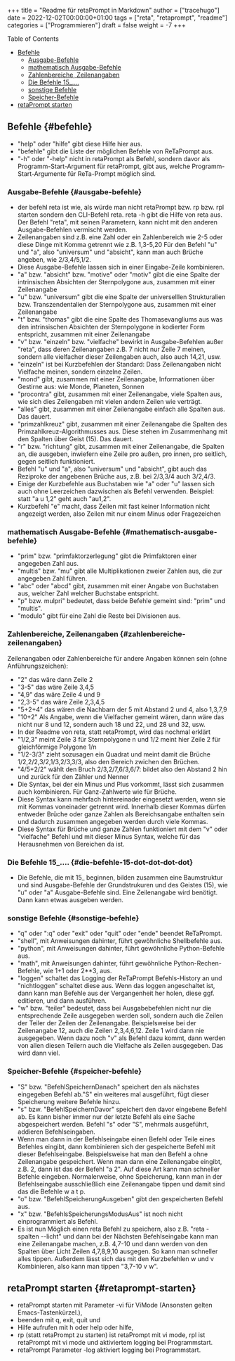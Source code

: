 +++
title = "Readme für retaPrompt in Markdown"
author = ["tracehugo"]
date = 2022-12-02T00:00:00+01:00
tags = ["reta", "retaprompt", "readme"]
categories = ["Programmieren"]
draft = false
weight = -7
+++

<div class="ox-hugo-toc toc">

<div class="heading">Table of Contents</div>

- [Befehle](#befehle)
    - [Ausgabe-Befehle](#ausgabe-befehle)
    - [mathematisch Ausgabe-Befehle](#mathematisch-ausgabe-befehle)
    - [Zahlenbereiche, Zeilenangaben](#zahlenbereiche-zeilenangaben)
    - [Die Befehle 15\_....](#die-befehle-15-dot-dot-dot-dot)
    - [sonstige Befehle](#sonstige-befehle)
    - [Speicher-Befehle](#speicher-befehle)
- [retaPrompt starten](#retaprompt-starten)

</div>
<!--endtoc-->


## Befehle {#befehle}

-   "help" oder "hilfe" gibt diese Hilfe hier aus.
-   "befehle" gibt die Liste der möglichen Befehle von ReTaPrompt aus.
-   "-h" oder "-help" nicht in retaPrompt als Befehl, sondern davor als Programm-Start-Argument für retaPrompt, gibt aus, welche Programm-Start-Argumente für ReTa-Prompt möglich sind.

### Ausgabe-Befehle {#ausgabe-befehle}

-   der befehl reta ist wie, als würde man nicht retaPrompt bzw. rp bzw. rpl starten sondern den CLI-Befehl reta.
    reta -h gibt die Hilfe von reta aus. Der Befehl "reta", mit seinen Parametern, kann nicht mit den anderen Ausgabe-Befehlen vermischt werden.
-   Zeilenangaben sind z.B. eine Zahl oder ein Zahlenbereich wie 2-5 oder diese Dinge mit Komma getrennt wie z.B. 1,3-5,20
    Für den Befehl "u" und  "a", also "universum" und "absicht", kann man auch Brüche angeben, wie 2/3,4/5,1/2.
-   Diese Ausgabe-Befehle lassen sich in einer Eingabe-Zeile kombinieren.
-   "a" bzw. "absicht" bzw. "motive" oder "motiv" gibt die eine Spalte der intrinsischen Absichten der Sternpolygone aus, zusammen mit einer Zeilenangabe
-   "u" bzw. "universum" gibt die eine Spalte der universelllen Strukturalien bzw. Transzendentalien der Sternpolygone aus, zusammen mit einer Zeilenangabe
-   "t" bzw. "thomas" gibt die eine Spalte des Thomasevangliums aus was den intrinsischen Absichten der Sternpolygone in kodierter Form entspricht, zusammen mit einer Zeilenangabe
-   "v" bzw. "einzeln" bzw. "vielfache" bewirkt in Ausgabe-Befehlen außer "reta", dass deren Zeilenangaben z.B. 7 nicht nur Zeile 7 meinen, sondern alle vielfacher dieser Zeilengaben auch, also auch 14,21, usw.
-   "einzeln" ist bei Kurzbefehlen der Standard: Dass Zeilenangaben nicht Vielfache meinen, sondern einzelne Zeilen.
-   "mond" gibt, zusammen mit einer Zeilenangabe, Informationen über Gestirne aus: wie Monde, Planeten, Sonnen
-   "procontra" gibt, zusammen mit einer Zeilenangabe, viele Spalten aus, wie sich dies Zeilengaben mit vielen andern Zeilen wie verträgt.
-   "alles" gibt, zusammen mit einer Zeilenangabe einfach alle Spalten aus. Das dauert.
-   "primzahlkreuz" gibt, zusammen mit einer Zeilenangabe die Spalten des Primzahlkreuz-Algorithmusses aus. Diese stehen im Zusammenhang mit den Spalten über Geist (15). Das dauert.
-   "r" bzw. "richtung" gibt, zusammen mit einer Zeilenangabe, die Spalten an, die ausgeben, inwiefern eine Zeile pro außen, pro innen, pro seitlich, gegen seitlich funktioniert.
-   Befehl "u" und "a", also "universum" und "absicht", gibt auch das Reziproke der angebenen Brüche aus, z.B. bei 2/3,3/4 auch 3/2,4/3.
-   Einige der Kurzbefehle aus Buchstaben wie "a" oder "u" lassen sich auch ohne Leerzeichen dazwischen als Befehl verwenden. Beispiel: statt "a u 1,2" geht auch "au1,2".
-   Kurzbefehl "e" macht, dass Zeilen mit fast keiner Information nicht angezeigt werden, also Zeilen mit nur einem Minus oder Fragezeichen


### mathematisch Ausgabe-Befehle {#mathematisch-ausgabe-befehle}

-   "prim" bzw. "primfaktorzerlegung" gibt die Primfaktoren einer angegeben Zahl aus.
-   "multis" bzw. "mu" gibt alle Multiplikationen zweier Zahlen aus, die zur angegeben Zahl führen.
-   "abc" oder "abcd" gibt, zusammen mit einer Angabe von Buchstaben aus, welcher Zahl welcher Buchstabe entspricht.
-   "p" bzw. mulpri" bedeutet, dass beide Befehle gemeint sind: "prim" und "multis".
-   "modulo" gibt für eine Zahl die Reste bei Divisionen aus.


### Zahlenbereiche, Zeilenangaben {#zahlenbereiche-zeilenangaben}

Zeilenangaben oder Zahlenbereiche für andere Angaben können sein (ohne Anführungszeichen):

-   "2" das wäre dann Zeile 2
-   "3-5" das wäre Zeile 3,4,5
-   "4,9" das wäre Zeile 4 und 9
-   "2,3-5" das wäre Zeile 2,3,4,5
-   "5+2+4" das wären die Nachbarn der 5 mit Abstand 2 und 4, also 1,3,7,9
-   "10+2" Als Angabe, wenn die Vielfacher gemeint wären, dann wäre das nicht nur 8 und 12, sondern auch 18 und 22, und 28 und 32, usw.
-   In der Readme von reta, statt retaPrompt, wird das nochmal erklärt
-  "1/2,3" meint Zeile 3 für Sternpolygone n und 1/2 meint hier Zeile 2 für gleichförmige Polygone 1/n
-  "1/2-3/3" zieht sozusagen ein Quadrat und meint damit die Brüche 1/2,2/2,3/2,1/3,2/3,3/3, also den Bereich zwichen den Brüchen.
-  "4/5+2/2" wählt den Bruch 2/3,2/7,6/3,6/7: bildet also den Abstand 2 hin und zurück für den Zähler und Nenner
-  Die Syntax, bei der ein Minus und Plus vorkommt, lässt sich zusammen auch kombinieren. Für Ganz-Zahlwerte wie für Brüche.
-  Diese Syntax kann mehrfach hintereinader eingesetzt werden, wenn sie mit Kommas voneinader getrennt wird. Innerhalb dieser Kommas dürfen entweder Brüche oder ganze Zahlen als Bereichsangabe enthalten sein und dadurch zusammen angegeben werden durch viele Kommas.
-  Diese Syntax für Brüche und ganze Zahlen funktioniert mit dem "v" oder "vielfache" Befehl und mit dieser Minus Syntax, welche für das Herausnehmen von Bereichen da ist.

### Die Befehle 15\_.... {#die-befehle-15-dot-dot-dot-dot}

-   Die Befehle, die mit 15\_ beginnen, bilden zusammen eine Baumstruktur und sind Ausgabe-Befehle der Grundstrukuren und des Geistes (15), wie "u" oder "a" Ausgabe-Befehle sind. Eine Zeilenangabe wird benötigt. Dann kann etwas ausgeben werden.


### sonstige Befehle {#sonstige-befehle}

-   "q" oder ":q" oder "exit" oder "quit" oder "ende" beendet ReTaPrompt.
-   "shell", mit Anweisungen dahinter, führt gewöhnliche Shellbefehle aus.
-   "python", mit Anweisungen dahinter, führt gewöhnliche Python-Befehle aus.
-   "math", mit Anweisungen dahinter, führt gewöhnliche Python-Rechen-Befehle, wie 1+1 oder 2\*\*3, aus.
-   "loggen" schaltet das Logging der ReTaPrompt Befehls-History an und "nichtloggen" schaltet diese aus. Wenn das loggen angeschaltet ist, dann kann man Befehle aus der Vergangenheit her holen, diese ggf. editieren, und dann ausführen.
-   "w" bzw. "teiler" bedeutet, dass bei Ausgabebefehlen nicht nur die entsprechende Zeile ausgegeben werden soll, sondern auch die Zeilen der Teiler der Zeilen der Zeilenangabe. Beispielsweise bei der Zeilenangabe 12, auch die Zeilen 2,3,4,6,12. Zeile 1 wird dann nie ausgegeben.
    Wenn dazu noch "v" als Befehl dazu kommt, dann werden von allen diesen Teilern auch die Vielfache als Zeilen ausgegeben. Das wird dann viel.


### Speicher-Befehle {#speicher-befehle}

-   "S" bzw. "BefehlSpeichernDanach" speichert den als nächstes eingegeben Befehl ab."S" ein weiteres mal ausgeführt, fügt dieser Speicherung weitere Befehle hinzu.
-   "s" bzw. "BefehlSpeichernDavor" speichert den davor eingebene Befehl ab. Es kann bisher immer nur der letzte Befehl als eine Sache abgespeichert werden.
    Befehl "s" oder "S", mehrmals ausgeführt, addieren Befehlseingaben.
-   Wenn man dann in der Befehlseingabe einen Befehl oder Teile eines Befehles eingibt, dann kombinieren sich der gespeicherte Befehl mit dieser Befehlseingabe.
    Beispielsweise hat man den Befehl a ohne Zeilenangabe gespeichert. Wenn man dann eine Zeilenangabe eingibt, z.B. 2, dann ist das der Befehl "a 2". Auf diese Art kann man schneller Befehle eingeben.
    Normalerweise, ohne Speicherung, kann man in der Befehlseingabe ausschließlich eine Zeilenangabe tippen und damit sind das die Befehle w a t p.
-   "o" bzw. "BefehlSpeicherungAusgeben" gibt den gespeicherten Befehl aus.
-   "x" bzw. "BefehlsSpeicherungsModusAus" ist noch nicht einprogrammiert als Befehl.
-   Es ist nun Möglich einen reta Befehl zu speichern, also z.B. "reta -spalten --licht" und dann bei der Nächsten Befehlseingabe kann man eine Zeilenangabe machen, z.B. 4,7-10 und dann werden von den Spalten über Licht Zeilen 4,7,8,9,10 ausgegen. So kann man schneller alles tippen. Außerdem lässt sich das mit den Kurzbefehlen w und v Kombinieren, also kann man tippen "3,7-10 v w".


## retaPrompt starten {#retaprompt-starten}

-   retaPrompt starten mit Parameter -vi für ViMode (Ansonsten gelten Emacs-Tastenkürzel.),
-   beenden mit q, exit, quit und
-   Hilfe aufrufen mit h oder help oder hilfe,
-   rp (statt retaPrompt zu starten) ist retaPrompt mit vi mode, rpl ist retaPrompt mit vi mode und aktiviertem logging bei Programmstart.
-   retaPrompt Parameter -log aktiviert logging bei Programmstart.
